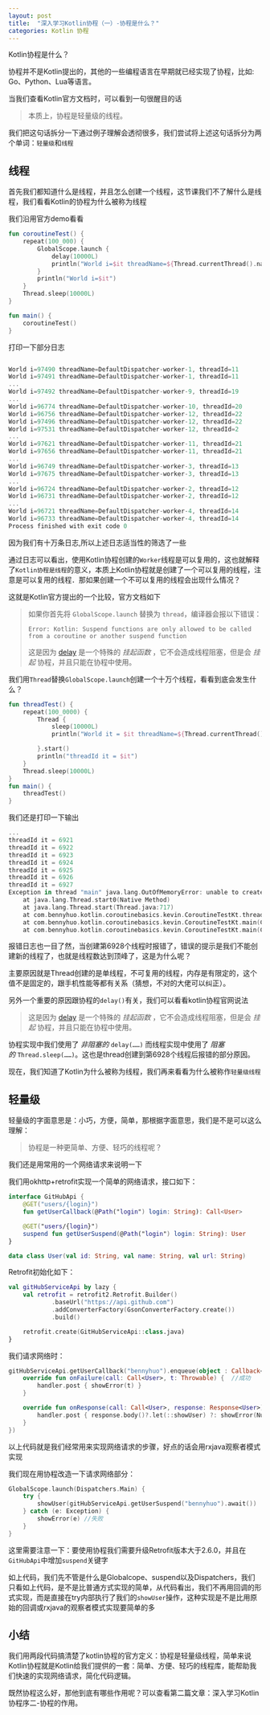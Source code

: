 ```yaml
---
layout: post
title:  "深入学习Kotlin协程（一）-协程是什么？"
categories: Kotlin 协程
---
```


Kotlin协程是什么？

协程并不是Kotlin提出的，其他的一些编程语言在早期就已经实现了协程，比如: Go、Python、Lua等语言。

当我们查看Kotlin官方文档时，可以看到一句很醒目的话

>  本质上，协程是轻量级的线程。

我们把这句话拆分一下通过例子理解会透彻很多，我们尝试将上述这句话拆分为两个单词：`轻量级`和`线程`

## 线程

首先我们都知道什么是线程，并且怎么创建一个线程，这节课我们不了解什么是线程，我们看看Kotlin的协程为什么被称为线程

我们沿用官方demo看看

```kotlin
fun coroutineTest() {
    repeat(100_000) {
        GlobalScope.launch {
            delay(10000L)
            println("World i=$it threadName=${Thread.currentThread().name}, threadId=${Thread.currentThread().id}")
        }
        println("World i=$it")
    }
    Thread.sleep(10000L)
}

fun main() {
    coroutineTest()
}
```

打印一下部分日志

```kotlin

World i=97490 threadName=DefaultDispatcher-worker-1, threadId=11
World i=97491 threadName=DefaultDispatcher-worker-1, threadId=11
...
World i=97492 threadName=DefaultDispatcher-worker-9, threadId=19
...
World i=96774 threadName=DefaultDispatcher-worker-10, threadId=20
World i=96756 threadName=DefaultDispatcher-worker-12, threadId=22
World i=97496 threadName=DefaultDispatcher-worker-12, threadId=22
World i=97531 threadName=DefaultDispatcher-worker-12, threadId=2
...
World i=97621 threadName=DefaultDispatcher-worker-11, threadId=21
World i=97656 threadName=DefaultDispatcher-worker-11, threadId=21
...
World i=96749 threadName=DefaultDispatcher-worker-3, threadId=13
World i=97675 threadName=DefaultDispatcher-worker-3, threadId=13
...
World i=96724 threadName=DefaultDispatcher-worker-2, threadId=12
World i=96731 threadName=DefaultDispatcher-worker-2, threadId=12
...
World i=96721 threadName=DefaultDispatcher-worker-4, threadId=14
World i=96733 threadName=DefaultDispatcher-worker-4, threadId=14
Process finished with exit code 0
```

因为我们有十万条日志,所以上述日志适当性的筛选了一些

通过日志可以看出，使用Kotlin协程创建的`Worker`线程是可以复用的，这也就解释了`Kotlin协程是线程`的意义，本质上Kotlin协程就是创建了一个可以复用的线程，注意是可以复用的线程．那如果创建一个不可以复用的线程会出现什么情况？

这就是Kotlin官方提出的一个比较，官方文档如下

> 如果你首先将 `GlobalScope.launch` 替换为 `thread`，编译器会报以下错误：
>
> ```
> Error: Kotlin: Suspend functions are only allowed to be called from a coroutine or another suspend function
> ```
>这是因为 [delay](https://kotlin.github.io/kotlinx.coroutines/kotlinx-coroutines-core/kotlinx.coroutines/delay.html) 是一个特殊的 *挂起函数* ，它不会造成线程阻塞，但是会 *挂起* 协程，并且只能在协程中使用。


我们用`Thread`替换`GlobalScope.launch`创建一个十万个线程，看看到底会发生什么？

```kotlin
fun threadTest() {
    repeat(100_0000) {
        Thread {
            sleep(10000L)
            println("World it = $it threadName=${Thread.currentThread()}, threadId=${Thread.currentThread().id}")

        }.start()
        println("threadId it = $it")
    }
    Thread.sleep(10000L)
}
fun main() {
    threadTest()
}
```

我们还是打印一下输出

```kotlin
...
threadId it = 6921
threadId it = 6922
threadId it = 6923
threadId it = 6924
threadId it = 6925
threadId it = 6926
threadId it = 6927
Exception in thread "main" java.lang.OutOfMemoryError: unable to create new native thread
	at java.lang.Thread.start0(Native Method)
	at java.lang.Thread.start(Thread.java:717)
	at com.bennyhuo.kotlin.coroutinebasics.kevin.CoroutineTestKt.threadTest(CoroutineTest.kt:49)
	at com.bennyhuo.kotlin.coroutinebasics.kevin.CoroutineTestKt.main(CoroutineTest.kt:68)
	at com.bennyhuo.kotlin.coroutinebasics.kevin.CoroutineTestKt.main(CoroutineTest.kt)
```

报错日志也一目了然，当创建第6928个线程时报错了，错误的提示是我们不能创建新的线程了，也就是线程数达到顶峰了，这是为什么呢？

主要原因就是Thread创建的是单线程，不可复用的线程，内存是有限定的，这个值不是固定的，跟手机性能等都有关系（猜想，不对的大佬可以纠正）。

另外一个重要的原因跟协程的`delay()`有关，我们可以看看kotlin协程官网说法
> 这是因为 [delay](https://kotlin.github.io/kotlinx.coroutines/kotlinx-coroutines-core/kotlinx.coroutines/delay.html) 是一个特殊的 *挂起函数* ，它不会造成线程阻塞，但是会 *挂起* 协程，并且只能在协程中使用。

协程实现中我们使用了 *非阻塞的* `delay(……)` 而线程实现中使用了 *阻塞的* `Thread.sleep(……)`。这也是thread创建到第6928个线程后报错的部分原因。


现在，我们知道了Kotlin为什么被称为线程，我们再来看看为什么被称作`轻量级线程`

## 轻量级

轻量级的字面意思是：小巧，方便，简单，那根据字面意思，我们是不是可以这么理解：

> 协程是一种更简单、方便、轻巧的线程呢？

我们还是用常用的一个网络请求来说明一下

我们用okhttp+retrofit实现一个简单的网络请求，接口如下： 

```kotlin
interface GitHubApi {
    @GET("users/{login}")
    fun getUserCallback(@Path("login") login: String): Call<User>

    @GET("users/{login}")
    suspend fun getUserSuspend(@Path("login") login: String): User
}

data class User(val id: String, val name: String, val url: String)
```

Retrofit初始化如下：

```kotlin
val gitHubServiceApi by lazy {
    val retrofit = retrofit2.Retrofit.Builder()
            .baseUrl("https://api.github.com")
            .addConverterFactory(GsonConverterFactory.create())
            .build()

    retrofit.create(GitHubServiceApi::class.java)
}
```

我们请求网络时：

```kotlin
gitHubServiceApi.getUserCallback("bennyhuo").enqueue(object : Callback<User> {
    override fun onFailure(call: Call<User>, t: Throwable) {  //成功
        handler.post { showError(t) }
    }

    override fun onResponse(call: Call<User>, response: Response<User>) {  //失败
        handler.post { response.body()?.let(::showUser) ?: showError(NullPointerException())}
    }
})
```

以上代码就是我们经常用来实现网络请求的步骤，好点的话会用rxjava观察者模式实现

我们现在用协程改造一下请求网络部分：

```kotlin
GlobalScope.launch(Dispatchers.Main) {
    try {
        showUser(gitHubServiceApi.getUserSuspend("bennyhuo").await())  //成功
    } catch (e: Exception) {
        showError(e) //失败
    }
}
```

这里需要注意一下：要使用协程我们需要升级Retrofit版本大于2.6.0，并且在`GitHubApi`中增加`suspend`关键字

如上代码，我们先不管是什么是Globalcope、suspend以及Dispatchers，我们只看如上代码，是不是比普通方式实现的简单，从代码看出，我们不再用回调的形式实现，而是直接在try内部执行了我们的`showUser`操作，这种实现是不是比用原始的回调或rxjava的观察者模式实现要简单的多

## 小结

我们用两段代码搞清楚了kotlin协程的官方定义：协程是轻量级线程，简单来说Kotlin协程就是Kotlin给我们提供的一套：简单、方便、轻巧的线程库，能帮助我们快速的实现网络请求，简化代码逻辑。

既然协程这么好，那他到底有哪些作用呢？可以查看第二篇文章：深入学习Kotlin协程序二-协程的作用。